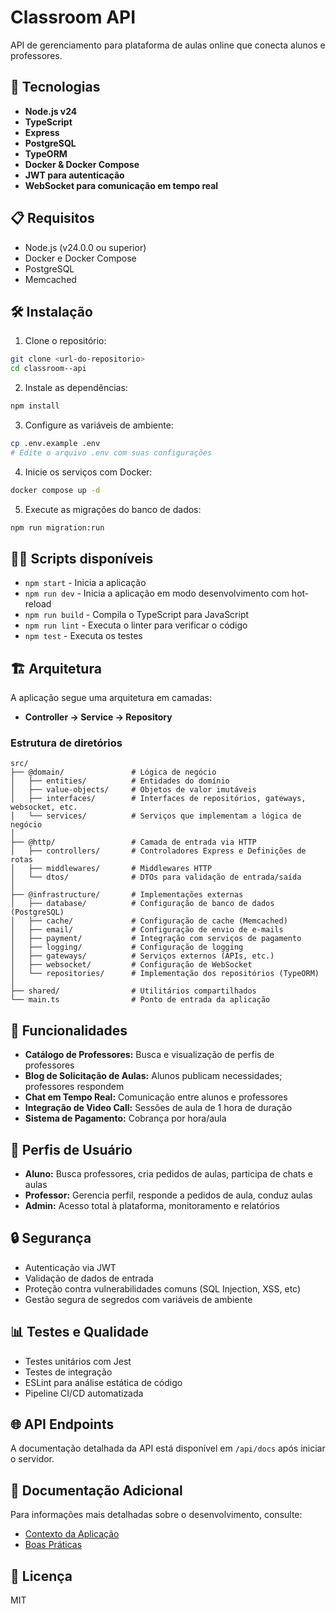 # Classroom API

API de gerenciamento para plataforma de aulas online que conecta alunos e professores.

## 🚀 Tecnologias

- **Node.js v24**
- **TypeScript**
- **Express**
- **PostgreSQL**
- **TypeORM**
- **Docker & Docker Compose**
- **JWT para autenticação**
- **WebSocket para comunicação em tempo real**

## 📋 Requisitos

- Node.js (v24.0.0 ou superior)
- Docker e Docker Compose
- PostgreSQL
- Memcached

## 🛠️ Instalação

1. Clone o repositório:

```bash
git clone <url-do-repositorio>
cd classroom--api
```

2. Instale as dependências:

```bash
npm install
```

3. Configure as variáveis de ambiente:

```bash
cp .env.example .env
# Edite o arquivo .env com suas configurações
```

4. Inicie os serviços com Docker:

```bash
docker compose up -d
```

5. Execute as migrações do banco de dados:

```bash
npm run migration:run
```

## 🏃‍♂️ Scripts disponíveis

- `npm start` - Inicia a aplicação
- `npm run dev` - Inicia a aplicação em modo desenvolvimento com hot-reload
- `npm run build` - Compila o TypeScript para JavaScript
- `npm run lint` - Executa o linter para verificar o código
- `npm test` - Executa os testes

## 🏗️ Arquitetura

A aplicação segue uma arquitetura em camadas:

- **Controller → Service → Repository**

### Estrutura de diretórios

```
src/
├── @domain/               # Lógica de negócio
│   ├── entities/          # Entidades do domínio
│   ├── value-objects/     # Objetos de valor imutáveis
│   ├── interfaces/        # Interfaces de repositórios, gateways, websocket, etc.
│   └── services/          # Serviços que implementam a lógica de negócio
│
├── @http/                 # Camada de entrada via HTTP
│   ├── controllers/       # Controladores Express e Definições de rotas
│   ├── middlewares/       # Middlewares HTTP
│   └── dtos/              # DTOs para validação de entrada/saída
│
├── @infrastructure/       # Implementações externas
│   ├── database/          # Configuração de banco de dados (PostgreSQL)
│   ├── cache/             # Configuração de cache (Memcached)
│   ├── email/             # Configuração de envio de e-mails
│   ├── payment/           # Integração com serviços de pagamento
│   ├── logging/           # Configuração de logging
│   ├── gateways/          # Serviços externos (APIs, etc.)
│   ├── websocket/         # Configuração de WebSocket
│   └── repositories/      # Implementação dos repositórios (TypeORM)
│
├── shared/                # Utilitários compartilhados
└── main.ts                # Ponto de entrada da aplicação
```

## 🌟 Funcionalidades

- **Catálogo de Professores:** Busca e visualização de perfis de professores
- **Blog de Solicitação de Aulas:** Alunos publicam necessidades; professores respondem
- **Chat em Tempo Real:** Comunicação entre alunos e professores
- **Integração de Video Call:** Sessões de aula de 1 hora de duração
- **Sistema de Pagamento:** Cobrança por hora/aula

## 👥 Perfis de Usuário

- **Aluno:** Busca professores, cria pedidos de aulas, participa de chats e aulas
- **Professor:** Gerencia perfil, responde a pedidos de aula, conduz aulas
- **Admin:** Acesso total à plataforma, monitoramento e relatórios

## 🔒 Segurança

- Autenticação via JWT
- Validação de dados de entrada
- Proteção contra vulnerabilidades comuns (SQL Injection, XSS, etc)
- Gestão segura de segredos com variáveis de ambiente

## 📊 Testes e Qualidade

- Testes unitários com Jest
- Testes de integração
- ESLint para análise estática de código
- Pipeline CI/CD automatizada

## 🌐 API Endpoints

A documentação detalhada da API está disponível em `/api/docs` após iniciar o servidor.

## 📖 Documentação Adicional

Para informações mais detalhadas sobre o desenvolvimento, consulte:

- [Contexto da Aplicação](./guidelines/aplication-context.md)
- [Boas Práticas](./guidelines/good-practices.md)

## 📄 Licença

MIT
